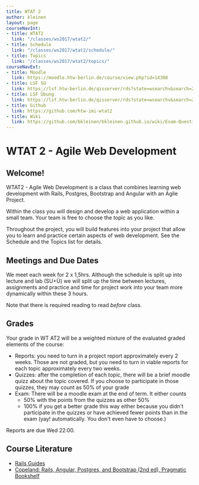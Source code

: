 ```yaml
---
title: WTAT 2
author: kleinen
layout: page
courseNavInt:
- title: WTAT2
  link: "/classes/ws2017/wtat2/"
- title: Schedule
  link: "/classes/ws2017/wtat2/schedule/"
- title: Topics
  link: "/classes/ws2017/wtat2/topics/"
courseNavExt:
- title: Moodle
  link: https://moodle.htw-berlin.de/course/view.php?id=14388
- title: LSF SU
  link: https://lsf.htw-berlin.de/qisserver/rds?state=wsearchv&search=2&veranstaltung.veranstid=131102
- title: LSF Übung
  link: https://lsf.htw-berlin.de/qisserver/rds?state=wsearchv&search=2&veranstaltung.veranstid=131108
- title: Github
  link: https://github.com/htw-imi-wtat2
- title: Wiki
  link: https://github.com/bkleinen/bkleinen.github.io/wiki/Exam-Questions-Collected-in-Class
---
```



# WTAT 2 - Agile Web Development
## Welcome!

WTAT2 - Agile Web Development is a class that combines learning web development with
Rails, Postgres, Bootstrap and Angular with an Agile Project.

Within the class you will design and develop a web application within a small
team. Your team is free to choose the topic as you like.

Throughout the project, you will build features into your project that allow
you to learn and practice certain aspects of web development. See the Schedule and the Topics list for details.

## Meetings and Due Dates

We meet each week for 2 x 1,5hrs. Although the schedule is split up into lecture and lab (SU+Ü) we
will split up the time between lectures, assignments and practice and time for project work into your
team more dynamically within these 3 hours.

Note that there is required reading to read *before* class.

## Grades

Your grade in WT AT2 will be a weighted mixture of the evaluated graded elements of the course:

* Reports: you need to turn in a project report approximately every 2 weeks. Those are not graded, but you need to turn in viable reports for each topic approximately every two weeks.
* Quizzes: after the completion of each topic, there will be a brief moodle quizz about the topic covered. If you choose to participate in those quizzes, they may count as 50% of your grade
* Exam: There will be a moodle exam at the end of term. It either counts
    * 50% with the points from the quizzes as other 50%
    * 100% if you get a better grade this way either because you didn't participate in the quizzes or have achieved fewer points than in the exam (yay! automatically. You don't even have to choose.)

Reports are due Wed 22:00.

## Course Literature
* [Rails Guides](https://guides.rubyonrails.org/index.html)
* [Copeland: Rails, Angular, Postgres, and Bootstrap (2nd ed), Pragmatic Bookshelf](https://pragprog.com/book/dcbang2/rails-angular-postgres-and-bootstrap-second-edition)
